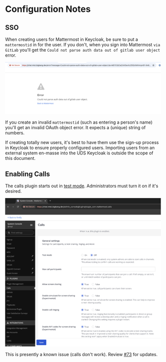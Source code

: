 # Configuration Notes

## SSO

When creating users for Mattermost in Keycloak, be sure to put a `mattermostid` in for the user. If you don't, when you sign into Mattermost `via GitLab` you'll get the `Could not parse auth data out of gitlab user object` error.

![image](screenshots/mattermost-sso-missing-mattermostid.png)

If you create an invalid `mattermostid` (such as entering a person's name) you'll get an invalid OAuth object error. It expects a (unique) string of numbers.

If creating totally new users, it's best to have them use the sign-up process in Keycloak to ensure properly configured users. Importing users from
an external system en-masse into the UDS Keycloak is outside the scope of this document.

## Enabling Calls

The calls plugin starts out in [test mode](https://docs.mattermost.com/configure/plugins-configuration-settings.html#test-mode). Administrators must turn it on if it's desired.

![image](screenshots/enable-call-plugin.png)

This is presently a known issue (calls don't work). Review [#73](https://github.com/defenseunicorns/uds-bundle-software-factory-nutanix/issues/73) for updates.
